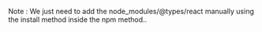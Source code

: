 Note :    We just need to add the node_modules/@types/react manually using the install method inside the npm method..
